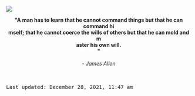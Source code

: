 <img src="https://komarev.com/ghpvc/?username=devblin&color=010409"></img>
<div align="center"><b><span>"A man has to learn that he cannot command things but that he can command hi <br> mself; that he cannot coerce the wills of others but that he can mold and m <br> aster his own will. <br> "</span></b><br><br><i> - James Allen</i></div>


<br><br><kbd>Last updated: December 28, 2021, 11:47 am</kbd>